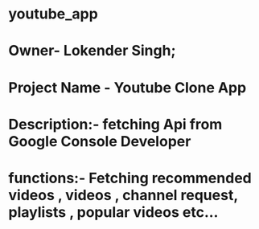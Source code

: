 # youtube_app

# Owner- Lokender Singh; 
# Project Name - Youtube Clone App
# Description:- fetching Api from Google Console Developer
# functions:- Fetching recommended videos , videos , channel request, playlists , popular videos etc...
